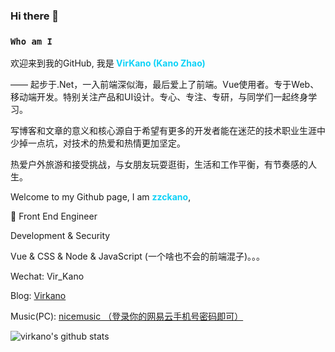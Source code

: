 ### Hi there 👋

### `Who am I`

欢迎来到我的GitHub, 我是<b style="color: #0ed2f7"> **VirKano (Kano Zhao)** </b>

—— 起步于.Net，一入前端深似海，最后爱上了前端。Vue使用者。专于Web、移动端开发。特别关注产品和UI设计。专心、专注、专研，与同学们一起终身学习。

写博客和文章的意义和核心源自于希望有更多的开发者能在迷茫的技术职业生涯中少掉一点坑，对技术的热爱和热情更加坚定。

热爱户外旅游和接受挑战，与女朋友玩耍逛街，生活和工作平衡，有节奏感的人生。

Welcome to my Github page, I am <b style="color: #0ed2f7">**zzckano**</b>,


:construction_worker:  Front End Engineer

Development & Security

Vue & CSS & Node & JavaScript (一个啥也不会的前端混子)。。。

Wechat: Vir_Kano

Blog: [Virkano](http://virkano.com)

Music(PC): [nicemusic （登录你的网易云手机号密码即可）](https://www.virkano.com/nicemusic/)

![virkano's github stats](https://github-readme-stats.vercel.app/api?username=Virkano&show_icons=true&theme=onedark)
